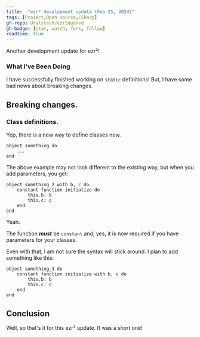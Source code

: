 ```yaml
---
title:  "ezr² development update (Feb 25, 2024)"
tags: [Project,Open source,CSharp]
gh-repo: Uralstech/ezrSquared
gh-badge: [star, watch, fork, follow]
readtime: true
---
```


Another development update for ezr²!

### What I've Been Doing

I have successfully finished working on `static` definitions! But, I have some bad news about breaking changes.

## Breaking changes.

### Class definitions.

Yep, there is a new way to define classes now.

```ezrSquared
object something do
    ...
end
```

The above example may not look different to the existing way, but when you add parameters, you get:

```
object something_2 with b, c do
    constant function initialize do
        this.b: b
        this.c: c
    end
end
```

Yeah.

The function ***must*** be `constant` and, yes, it is now required if you have parameters for your classes.

Even with that, I am not sure the syntax will stick around. I plan to add something like this:

```ezrSquared
object something_3 do
    constant function initialize with b, c do
        this.b: b
        this.c: c
    end
end
```

## Conclusion

Well, so that's it for this ezr² update. It was a short one!